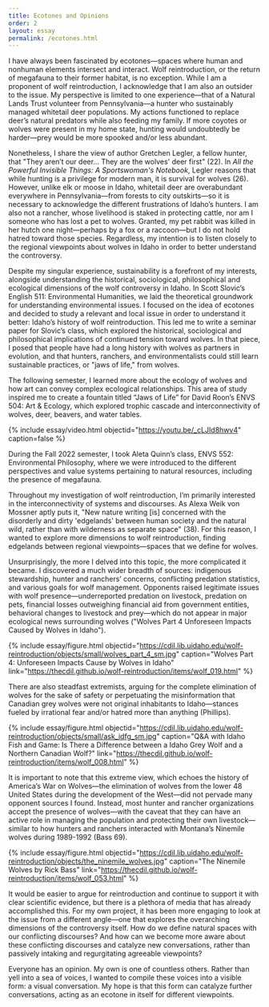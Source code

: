```yaml
---
title: Ecotones and Opinions
order: 2
layout: essay
permalink: /ecotones.html
---
```


I have always been fascinated by ecotones—spaces where human and nonhuman elements intersect and interact. Wolf reintroduction, or the return of megafauna to their former habitat, is no exception. While I am a proponent of wolf reintroduction, I acknowledge that I am also an outsider to the issue. My perspective is limited to one experience—that of a Natural Lands Trust volunteer from Pennsylvania—a hunter who sustainably managed whitetail deer populations. My actions functioned to replace deer’s natural predators while also feeding my family. If more coyotes or wolves were present in my home state, hunting would undoubtedly be harder—prey would be more spooked and/or less abundant. 

Nonetheless, I share the view of author Gretchen Legler, a fellow hunter, that "They aren’t our deer… They are the wolves' deer first" (22). In _All the Powerful Invisible Things: A Sportswoman's Notebook_, Legler reasons that while hunting is a privilege for modern man, it is survival for wolves (26). However, unlike elk or moose in Idaho, whitetail deer are overabundant everywhere in Pennsylvania—from forests to city outskirts—so it is necessary to acknowledge the different frustrations of Idaho’s hunters. I am also not a rancher, whose livelihood is staked in protecting cattle, nor am I someone who has lost a pet to wolves. Granted, my pet rabbit was killed in her hutch one night—perhaps by a fox or a raccoon—but I do not hold hatred toward those species. Regardless, my intention is to listen closely to the regional viewpoints about wolves in Idaho in order to better understand the controversy.  

Despite my singular experience, sustainability is a forefront of my interests, alongside understanding the historical, sociological, philosophical and ecological dimensions of the wolf controversy in Idaho. In Scott Slovic’s English 511: Environmental Humanities, we laid the theoretical groundwork for understanding environmental issues. I focused on the idea of ecotones and decided to study a relevant and local issue in order to understand it better: Idaho’s history of wolf reintroduction. This led me to write a seminar paper for Slovic’s class, which explored the historical, sociological and philosophical implications of continued tension toward wolves. In that piece, I posed that people have had a long history with wolves as partners in evolution, and that hunters, ranchers, and environmentalists could still learn sustainable practices, or "jaws of life," from wolves.  

The following semester, I learned more about the ecology of wolves and how art can convey complex ecological relationships. This area of study inspired me to create a fountain titled “Jaws of Life” for David Roon’s ENVS 504: Art & Ecology, which explored trophic cascade and interconnectivity of wolves, deer, beavers, and water tables. 

{% include essay/video.html objectid="https://youtu.be/_cLJId8hwv4" caption=false %}

During the Fall 2022 semester, I took Aleta Quinn’s class, ENVS 552: Environmental Philosophy, where we were introduced to the different perspectives and value systems pertaining to natural resources, including the presence of megafauna. 

Throughout my investigation of wolf reintroduction, I’m primarily interested in the interconnectivity of systems and discourses. As Alexa Weik von Mossner aptly puts it, "New nature writing [is] concerned with the disorderly and dirty 'edgelands' between human society and the natural wild, rather than with wilderness as separate space" (38). For this reason, I wanted to explore more dimensions to wolf reintroduction, finding edgelands between regional viewpoints—spaces that we define for wolves.  

Unsurprisingly, the more I delved into this topic, the more complicated it became. I discovered a much wider breadth of sources: indigenous stewardship, hunter and ranchers’ concerns, conflicting predation statistics, and various goals for wolf management. Opponents raised legitimate issues with wolf presence—underreported predation on livestock, predation on pets, financial losses outweighing financial aid from government entities, behavioral changes to livestock and prey—which do not appear in major ecological news surrounding wolves ("Wolves Part 4 Unforeseen Impacts Caused by Wolves in Idaho"). 

{% include essay/figure.html objectid="https://cdil.lib.uidaho.edu/wolf-reintroduction/objects/small/wolves_part_4_sm.jpg" caption="Wolves Part 4: Unforeseen Impacts Cause by Wolves in Idaho" link="https://thecdil.github.io/wolf-reintroduction/items/wolf_019.html" %}

There are also steadfast extremists, arguing for the complete elimination of wolves for the sake of safety or perpetuating the misinformation that Canadian grey wolves were not original inhabitants to Idaho—stances fueled by irrational fear and/or hatred more than anything (Phillips). 

{% include essay/figure.html objectid="https://cdil.lib.uidaho.edu/wolf-reintroduction/objects/small/ask_idfg_sm.jpg" caption="Q&A with Idaho Fish and Game: Is There a Difference between a Idaho Grey Wolf and a Northern Canadian Wolf?" link="https://thecdil.github.io/wolf-reintroduction/items/wolf_008.html" %}

It is important to note that this extreme view, which echoes the history of America’s War on Wolves—the elimination of wolves from the lower 48 United States during the development of the West—did not pervade many opponent sources I found. Instead, most hunter and rancher organizations accept the presence of wolves—with the caveat that they can have an active role in managing the population and protecting their own livestock—similar to how hunters and ranchers interacted with Montana’s Ninemile wolves during 1989-1992 (Bass 69). 

{% include essay/figure.html objectid="https://cdil.lib.uidaho.edu/wolf-reintroduction/objects/the_ninemile_wolves.jpg" caption="The Ninemile Wolves by Rick Bass" link="https://thecdil.github.io/wolf-reintroduction/items/wolf_053.html" %}

It would be easier to argue for reintroduction and continue to support it with clear scientific evidence, but there is a plethora of media that has already accomplished this. For my own project, it has been more engaging to look at the issue from a different angle—one that explores the overarching dimensions of the controversy itself. How do we define natural spaces with our conflicting discourses? And how can we become more aware about these conflicting discourses and catalyze new conversations, rather than passively intaking and regurgitating agreeable viewpoints?  

Everyone has an opinion. My own is one of countless others. Rather than yell into a sea of voices, I wanted to compile these voices into a visible form: a visual conversation. My hope is that this form can catalyze further conversations, acting as an ecotone in itself for different viewpoints.   